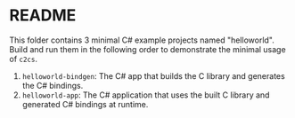 # README

This folder contains 3 minimal C# example projects named "helloworld". Build and run them in the following order to
demonstrate the minimal usage of `c2cs`.

1. `helloworld-bindgen`: The C# app that builds the C library and generates the C# bindings.
2. `helloworld-app`: The C# application that uses the built C library and generated C# bindings at runtime.
